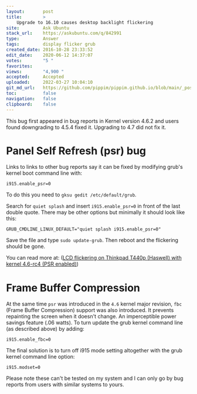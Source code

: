 ```yaml
---
layout:       post
title:        >
    Upgrade to 16.10 causes desktop backlight flickering
site:         Ask Ubuntu
stack_url:    https://askubuntu.com/q/842991
type:         Answer
tags:         display flicker grub
created_date: 2016-10-28 23:33:52
edit_date:    2020-06-12 14:37:07
votes:        "5 "
favorites:    
views:        "4,900 "
accepted:     Accepted
uploaded:     2022-03-27 10:04:10
git_md_url:   https://github.com/pippim/pippim.github.io/blob/main/_posts/2016/2016-10-28-Upgrade-to-16.10-causes-desktop-backlight-flickering.md
toc:          false
navigation:   false
clipboard:    false
---
```


This bug first appeared in bug reports in Kernel version 4.6.2 and users found downgrading to 4.5.4 fixed it. Upgrading to 4.7 did not fix it.

# Panel Self Refresh (psr) bug

Links to links to other bug reports say it can be fixed by modifying grub's kernel boot command line with:

``` 
i915.enable_psr=0
```

To do this you need to `gksu gedit /etc/default/grub`.

Search for `quiet splash` and insert `i915.enable_psr=0` in front of the last double quote. There may be other options but minimally it should look like this:

``` 
GRUB_CMDLINE_LINUX_DEFAULT="quiet splash i915.enable_psr=0"
```

Save the file and type `sudo update-grub`. Then reboot and the flickering should be gone.

You can read more at: ([LCD flickering on Thinkpad T440p (Haswell) with kernel 4.6-rc4 (PSR enabled)][1])

# Frame Buffer Compression

At the same time `psr` was introduced in the `4.6` kernel major revision, `fbc` (Frame Buffer Compression) support was also introduced. It prevents repainting the screen when it doesn't change. An imperceptible power savings feature (.06 watts). To turn update the grub kernel command line (as described above) by adding:

``` 
i915.enable_fbc=0
```

The final solution is to turn off i915 mode setting altogether with the grub kernel command line option:

``` 
i915.modset=0
```

Please note these can't be tested on my system and I can only go by bug reports from users with similar systems to yours.


  [1]: https://bugs.freedesktop.org/show_bug.cgi?id=95176#c28
